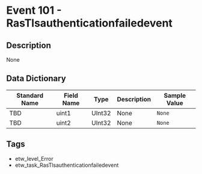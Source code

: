 # Event 101 - RasTlsauthenticationfailedevent

## Description
None

## Data Dictionary
|Standard Name|Field Name|Type|Description|Sample Value|
|---|---|---|---|---|
|TBD|uint1|UInt32|None|`None`|
|TBD|uint2|UInt32|None|`None`|

## Tags
* etw_level_Error
* etw_task_RasTlsauthenticationfailedevent